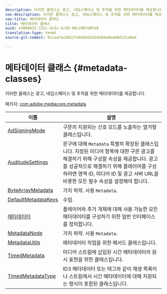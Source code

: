 ```yaml
---
description: 이러한 클래스는 광고, 네임스페이스 및 추적을 위한 메타데이터를 제공합니다.
seo-description: 이러한 클래스는 광고, 네임스페이스 및 추적을 위한 메타데이터를 제공합니다.
seo-title: 메타데이터 클래스
title: 메타데이터 클래스
uuid: e3884825-132c-4c5c-bc58-00c2967d9fa8
translation-type: tm+mt
source-git-commit: 91cea7acb8127e02b82e5242b9ad6ab0d12ce0eb

---
```



# 메타데이터 클래스 {#metadata-classes}

이러한 클래스는 광고, 네임스페이스 및 추적을 위한 메타데이터를 제공합니다.

패키지: [com.adobe.mediacore.metadata](https://help.adobe.com/en_US/primetime/api/psdk/asdoc-dhls_1.4/com/adobe/mediacore/metadata/package-detail.html)

| 이름 | 설명 |
|---|---|
| [AdSigningMode](https://help.adobe.com/en_US/primetime/api/psdk/asdoc-dhls_1.4/com/adobe/mediacore/metadata/AdSignalingMode.html) | 구문의 지원되는 신호 모드를 노출하는 열거형 클래스입니다. |
| [AuditudeSettings](https://help.adobe.com/en_US/primetime/api/psdk/asdoc-dhls_1.4/com/adobe/mediacore/metadata/AuditudeSettings.html) | 문구에 대해 `Metadata` 특별히 확장된 클래스입니다. 지정된 미디어 항목에 대한 구문 광고를 해결하기 위해 구성할 속성을 제공합니다. 광고를 성공적으로 해결하기 위해 플레이어를 구성하려면 영역 ID, 미디어 ID 및 광고 서버 URL을 비롯한 모든 필수 속성을 설정해야 합니다. |
| [ByteArrayMetadata](https://help.adobe.com/en_US/primetime/api/psdk/asdoc-dhls_1.4/com/adobe/mediacore/metadata/ByteArrayMetadata.html) | 가치 하락. 사용 `Metadata`. |
| [DefaultMetadataKeys](https://help.adobe.com/en_US/primetime/api/psdk/asdoc-dhls_1.4/com/adobe/mediacore/metadata/DefaultMetadataKeys.html) | 수업. |
| [메타데이터](https://help.adobe.com/en_US/primetime/api/psdk/asdoc-dhls_1.4/com/adobe/mediacore/metadata/Metadata.html) | 플레이어와 추가 개체에 대해 사용 가능한 모든 메타데이터를 구성하기 위한 일반 인터페이스를 정의합니다. |
| [MetadataNode](https://help.adobe.com/en_US/primetime/api/psdk/asdoc-dhls_1.4/com/adobe/mediacore/metadata/MetadataNode.html) | 가치 하락. 사용 `Metadata`. |
| [MetadataUtils](https://help.adobe.com/en_US/primetime/api/psdk/asdoc-dhls_1.4/com/adobe/mediacore/metadata/MetadataUtils.html) | 메타데이터 작업을 위한 메서드 클래스입니다. |
| [TimedMetadata](https://help.adobe.com/en_US/primetime/api/psdk/asdoc-dhls_1.4/com/adobe/mediacore/metadata/TimedMetadata.html) | 미디어 스트림에 삽입된 시간 메타데이터의 원시 표현을 위한 클래스입니다. |
| [TimedMetadataType](https://help.adobe.com/en_US/primetime/api/psdk/asdoc-dhls_1.4/com/adobe/mediacore/metadata/TimedMetadataType.html) | ID3 메타데이터 또는 태그와 같이 재생 목록이나 스트림에서 시간 메타데이터에 대해 지원되는 형식이 포함된 클래스입니다. |